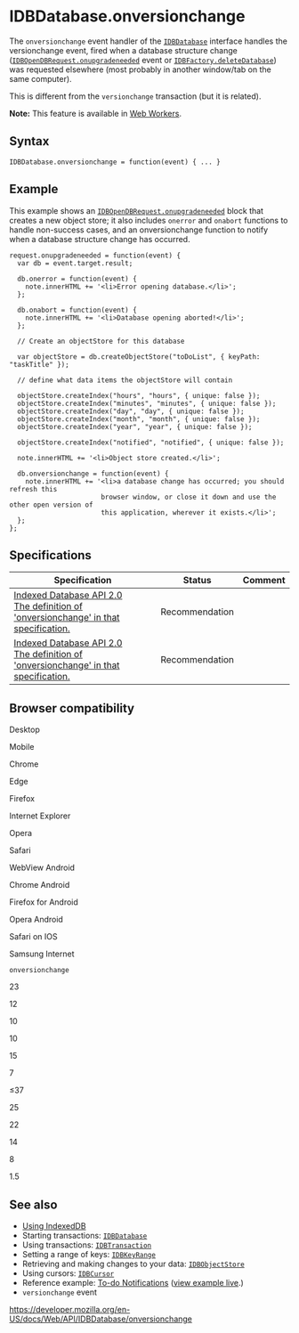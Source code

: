 # IDBDatabase.onversionchange

The `onversionchange` event handler of the [`IDBDatabase`](../idbdatabase) interface handles the versionchange event, fired when a database structure change ([`IDBOpenDBRequest.onupgradeneeded`](../idbopendbrequest/onupgradeneeded) event or [`IDBFactory.deleteDatabase`](../idbfactory/deletedatabase)) was requested elsewhere (most probably in another window/tab on the same computer).

This is different from the `versionchange` transaction (but it is related).

**Note:** This feature is available in [Web Workers](../web_workers_api).

## Syntax

    IDBDatabase.onversionchange = function(event) { ... }

## Example

This example shows an [`IDBOpenDBRequest.onupgradeneeded`](../idbopendbrequest/onupgradeneeded) block that creates a new object store; it also includes `onerror` and `onabort` functions to handle non-success cases, and an onversionchange function to notify when a database structure change has occurred.

    request.onupgradeneeded = function(event) {
      var db = event.target.result;

      db.onerror = function(event) {
        note.innerHTML += '<li>Error opening database.</li>';
      };

      db.onabort = function(event) {
        note.innerHTML += '<li>Database opening aborted!</li>';
      };

      // Create an objectStore for this database

      var objectStore = db.createObjectStore("toDoList", { keyPath: "taskTitle" });

      // define what data items the objectStore will contain

      objectStore.createIndex("hours", "hours", { unique: false });
      objectStore.createIndex("minutes", "minutes", { unique: false });
      objectStore.createIndex("day", "day", { unique: false });
      objectStore.createIndex("month", "month", { unique: false });
      objectStore.createIndex("year", "year", { unique: false });

      objectStore.createIndex("notified", "notified", { unique: false });

      note.innerHTML += '<li>Object store created.</li>';

      db.onversionchange = function(event) {
        note.innerHTML += '<li>a database change has occurred; you should refresh this
                           browser window, or close it down and use the other open version of
                           this application, wherever it exists.</li>';
      };
    };

## Specifications

<table><thead><tr class="header"><th>Specification</th><th>Status</th><th>Comment</th></tr></thead><tbody><tr class="odd"><td><a href="https://www.w3.org/TR/IndexedDB/#dom-idbdatabase-onversionchange">Indexed Database API 2.0<br />
<span class="small">The definition of 'onversionchange' in that specification.</span></a></td><td><span class="spec-rec">Recommendation</span></td><td></td></tr><tr class="even"><td><a href="https://www.w3.org/TR/IndexedDB/#dom-idbdatabase-onversionchange">Indexed Database API 2.0<br />
<span class="small">The definition of 'onversionchange' in that specification.</span></a></td><td><span class="spec-rec">Recommendation</span></td><td></td></tr></tbody></table>

## Browser compatibility

Desktop

Mobile

Chrome

Edge

Firefox

Internet Explorer

Opera

Safari

WebView Android

Chrome Android

Firefox for Android

Opera Android

Safari on IOS

Samsung Internet

`onversionchange`

23

12

10

10

15

7

≤37

25

22

14

8

1.5

## See also

- [Using IndexedDB](../indexeddb_api/using_indexeddb)
- Starting transactions: [`IDBDatabase`](../idbdatabase)
- Using transactions: [`IDBTransaction`](../idbtransaction)
- Setting a range of keys: [`IDBKeyRange`](../idbkeyrange)
- Retrieving and making changes to your data: [`IDBObjectStore`](../idbobjectstore)
- Using cursors: [`IDBCursor`](../idbcursor)
- Reference example: [To-do Notifications](https://github.com/mdn/to-do-notifications/tree/gh-pages) ([view example live](https://mdn.github.io/to-do-notifications/).)
- `versionchange` event

<a href="https://developer.mozilla.org/en-US/docs/Web/API/IDBDatabase/onversionchange" class="_attribution-link">https://developer.mozilla.org/en-US/docs/Web/API/IDBDatabase/onversionchange</a>
